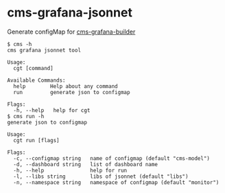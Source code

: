 # cms-grafana-jsonnet

Generate configMap for [cms-grafana-builder](https://github.com/sunny0826/cms-grafana-builder)


```text
$ cms -h
cms grafana jsonnet tool

Usage:
  cgt [command]

Available Commands:
  help        Help about any command
  run         generate json to configmap

Flags:
  -h, --help   help for cgt
$ cms run -h
generate json to configmap

Usage:
  cgt run [flags]

Flags:
  -c, --configmap string   name of configmap (default "cms-model")
  -d, --dashboard string   list of dashboard name
  -h, --help               help for run
  -l, --libs string        libs of jsonnet (default "libs")
  -n, --namespace string   namespace of configmap (default "monitor")

```